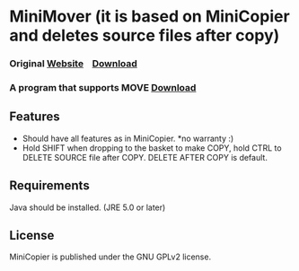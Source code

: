# MiniMover (it is based on MiniCopier and deletes source files after copy)

### Original [Website](http://www.adriancourreges.com/projects/minicopier/)&nbsp;&nbsp;&nbsp;&nbsp;[Download](http://www.adriancourreges.com/projects/minicopier/#dl-section)&nbsp;&nbsp;&nbsp;&nbsp;

### A program that supports MOVE [Download](https://drive.google.com/file/d/0B8rzCPATe1iWMHk5VnQ5TTZvaXc/view?usp=sharing)&nbsp;&nbsp;&nbsp;&nbsp;

## Features

* Should have all features as in MiniCopier. *no warranty :)
* Hold SHIFT when dropping to the basket to make COPY, hold CTRL to DELETE SOURCE file after COPY. DELETE AFTER COPY is default.

## Requirements

Java should be installed. (JRE 5.0 or later)

## License

MiniCopier is published under the GNU GPLv2 license. 